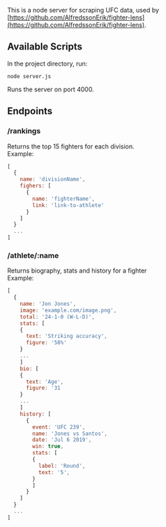 This is a node server for scraping UFC data, used by [https://github.com/AlfredssonErik/fighter-lens](https://github.com/AlfredssonErik/fighter-lens). 

## Available Scripts

In the project directory, run:

`node server.js`

Runs the server on port 4000.

## Endpoints

### /rankings
Returns the top 15 fighters for each division.<br>
Example:
```javascript
[
  {
    name: 'divisionName',
    fighers: [
      {
        name: 'fighterName',
        link: 'link-to-athlete'
      }
    ]
  }
  ...
]
```

### /athlete/:name
Returns biography, stats and history for a fighter<br>
Example:
```javascript
[
  {
    name: 'Jon Jones',
    image: 'example.com/image.png',
    total: '24-1-0 (W-L-D)',
    stats: [
    {
	  text: 'Striking accuracy',
      figure: '58%'
    }
    ...
    ]
    bio: [
    {
      text: 'Age',
      figure: '31
    }
    ...
    ]
    history: [
      {
        event: 'UFC 239',
        name: 'Jones vs Santos',
        date: 'Jul 6 2019',
        win: true,
        stats: [
        {
          label: 'Round',
          text: '5',
        }
        ]
      }
    ]
  }
  ...
]
```
